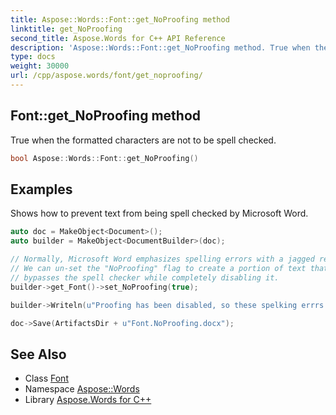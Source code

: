 ```yaml
---
title: Aspose::Words::Font::get_NoProofing method
linktitle: get_NoProofing
second_title: Aspose.Words for C++ API Reference
description: 'Aspose::Words::Font::get_NoProofing method. True when the formatted characters are not to be spell checked in C++.'
type: docs
weight: 30000
url: /cpp/aspose.words/font/get_noproofing/
---
```

## Font::get_NoProofing method


True when the formatted characters are not to be spell checked.

```cpp
bool Aspose::Words::Font::get_NoProofing()
```


## Examples



Shows how to prevent text from being spell checked by Microsoft Word. 
```cpp
auto doc = MakeObject<Document>();
auto builder = MakeObject<DocumentBuilder>(doc);

// Normally, Microsoft Word emphasizes spelling errors with a jagged red underline.
// We can un-set the "NoProofing" flag to create a portion of text that
// bypasses the spell checker while completely disabling it.
builder->get_Font()->set_NoProofing(true);

builder->Writeln(u"Proofing has been disabled, so these spelking errrs will not display red lines underneath.");

doc->Save(ArtifactsDir + u"Font.NoProofing.docx");
```

## See Also

* Class [Font](../)
* Namespace [Aspose::Words](../../)
* Library [Aspose.Words for C++](../../../)
